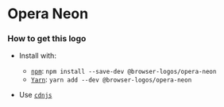# Opera Neon

### How to get this logo

* Install with:

  * [`npm`](https://www.npmjs.com/): `npm install --save-dev @browser-logos/opera-neon`
  * [`Yarn`](https://yarnpkg.com/): `yarn add --dev @browser-logos/opera-neon`

* Use [`cdnjs`](https://cdnjs.com/libraries/browser-logos)
